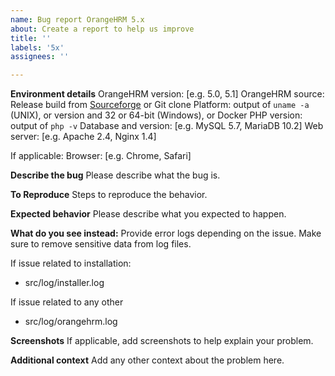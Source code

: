 ```yaml
---
name: Bug report OrangeHRM 5.x
about: Create a report to help us improve
title: ''
labels: '5x'
assignees: ''

---
```

**Environment details**
OrangeHRM version: [e.g. 5.0, 5.1]
OrangeHRM source: Release build from [Sourceforge](https://sourceforge.net/projects/orangehrm) or Git clone
Platform: output of `uname -a` (UNIX), or version and 32 or 64-bit (Windows), or Docker
PHP version: output of `php -v`
Database and version: [e.g. MySQL 5.7, MariaDB 10.2]
Web server: [e.g. Apache 2.4, Nginx 1.4]

If applicable:
Browser: [e.g. Chrome, Safari]

**Describe the bug**
Please describe what the bug is.

**To Reproduce**
Steps to reproduce the behavior.

**Expected behavior**
Please describe what you expected to happen.

**What do you see instead:**
Provide error logs depending on the issue. Make sure to remove sensitive data from log files.

If issue related to installation:
- src/log/installer.log

If issue related to any other
- src/log/orangehrm.log 

**Screenshots**
If applicable, add screenshots to help explain your problem.

**Additional context**
Add any other context about the problem here.
